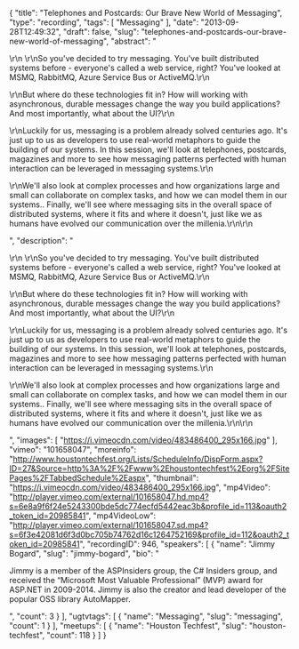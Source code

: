 {
  "title": "Telephones and Postcards: Our Brave New World of Messaging",
  "type": "recording",
  "tags": [
    "Messaging"
  ],
  "date": "2013-09-28T12:49:32",
  "draft": false,
  "slug": "telephones-and-postcards-our-brave-new-world-of-messaging",
  "abstract": "<p>\r\n    \r\nSo you've decided to try messaging. You've built distributed systems before - everyone's called a web service, right? You've looked at MSMQ, RabbitMQ, Azure Service Bus or ActiveMQ.\r\n  </p><p>\r\nBut where do these technologies fit in? How will working with asynchronous, durable messages change the way you build applications? And most importantly, what about the UI?\r\n  </p><p>\r\nLuckily for us, messaging is a problem already solved centuries ago. It's just up to us as developers to use real-world metaphors to guide the building of our systems. In this session, we'll look at telephones, postcards, magazines and more to see how messaging patterns perfected with human interaction can be leveraged in messaging systems.\r\n  </p><p>\r\nWe'll also look at complex processes and how organizations large and small can collaborate on complex tasks, and how we can model them in our systems.. Finally, we'll see where messaging sits in the overall space of distributed systems, where it fits and where it doesn't, just like we as humans have evolved our communication over the millenia.\r\n\r\n</p>",
  "description": "<p>\r\n    \r\nSo you've decided to try messaging. You've built distributed systems before - everyone's called a web service, right? You've looked at MSMQ, RabbitMQ, Azure Service Bus or ActiveMQ.\r\n  </p><p>\r\nBut where do these technologies fit in? How will working with asynchronous, durable messages change the way you build applications? And most importantly, what about the UI?\r\n  </p><p>\r\nLuckily for us, messaging is a problem already solved centuries ago. It's just up to us as developers to use real-world metaphors to guide the building of our systems. In this session, we'll look at telephones, postcards, magazines and more to see how messaging patterns perfected with human interaction can be leveraged in messaging systems.\r\n  </p><p>\r\nWe'll also look at complex processes and how organizations large and small can collaborate on complex tasks, and how we can model them in our systems.. Finally, we'll see where messaging sits in the overall space of distributed systems, where it fits and where it doesn't, just like we as humans have evolved our communication over the millenia.\r\n\r\n</p>",
  "images": [
    "https://i.vimeocdn.com/video/483486400_295x166.jpg"
  ],
  "vimeo": "101658047",
  "moreinfo": "http://www.houstontechfest.org/Lists/ScheduleInfo/DispForm.aspx?ID=27&Source=http%3A%2F%2Fwww%2Ehoustontechfest%2Eorg%2FSitePages%2FTabbedSchedule%2Easpx",
  "thumbnail": "https://i.vimeocdn.com/video/483486400_295x166.jpg",
  "mp4Video": "http://player.vimeo.com/external/101658047.hd.mp4?s=6e8a9f6f24e5243300bde5dc774ecfd5442eac3b&profile_id=113&oauth2_token_id=20985841",
  "mp4VideoLow": "http://player.vimeo.com/external/101658047.sd.mp4?s=6f3e42081d6f3d0bc705b74762d16c1264752169&profile_id=112&oauth2_token_id=20985841",
  "recordingID": 946,
  "speakers": [
    {
      "name": "Jimmy Bogard",
      "slug": "jimmy-bogard",
      "bio": "<p>Jimmy is a member of the ASPInsiders group, the C# Insiders group, and received the “Microsoft Most Valuable Professional” (MVP) award for ASP.NET in 2009-2014. Jimmy is also the creator and lead developer of the popular OSS library AutoMapper.</p>",
      "count": 3
    }
  ],
  "ugtvtags": [
    {
      "name": "Messaging",
      "slug": "messaging",
      "count": 1
    }
  ],
  "meetups": [
    {
      "name": "Houston Techfest",
      "slug": "houston-techfest",
      "count": 118
    }
  ]
}